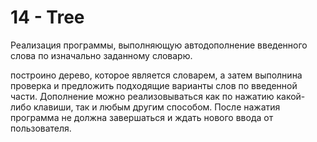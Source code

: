 # 14 - Tree

Реализация программы,
выполняющую автодополнение введенного слова по изначально заданному словарю.

построино дерево, которое является словарем, а затем выполнина проверка и предложить подходящие варианты слов по введенной части.
Дополнение можно реализовываться как по нажатию какой-либо клавиши, так и любым другим способом.
После нажатия программа не должна завершаться и ждать нового ввода от пользователя.
